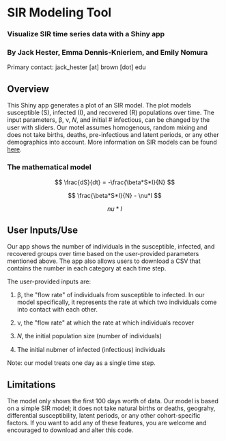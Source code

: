 # SIR Modeling Tool

### Visualize SIR time series data with a Shiny app

### By Jack Hester, Emma Dennis-Knieriem, and Emily Nomura

Primary contact: jack_hester [at] brown [dot] edu

## Overview

This Shiny app generates a plot of an SIR model. The plot models susceptible (S), infected (I), and recovered (R) populations over time. The input parameters, &beta;, &nu;,  &#119873;, and initial # infectious, can be changed by the user with sliders. Our motel assumes homogenous, random mixing and does not take births, deaths, pre-infectious and latent periods, or any other demographics into account. More information on SIR models can be found <a href="https://en.wikipedia.org/wiki/Compartmental_models_in_epidemiology#The_SIR_model">here</a>.

### The mathematical model

$$ \frac{dS}{dt} = -\frac{\beta*S*I}{N} $$

$$ \frac{\beta*S*I}{N} - \nu*I $$

$$ nu*I $$

## User Inputs/Use

Our app shows the number of individuals in the susceptible, infected, and recovered groups over time based on the user-provided parameters mentioned above. The app also allows users to download a CSV that contains the number in each category at each time step.

The user-provided inputs are:

1. &beta;, the "flow rate" of individuals from susceptible to infected. In our model specifically, it represents the rate at which two individuals come into contact with each other.

2. &nu;, the "flow rate" at which the rate at which individuals recover

3. &#119873;, the initial population size (number of individuals)

4. The initial nubmer of infected (infectious) individuals

Note: our model treats one day as a single time step.

## Limitations

The model only shows the first 100 days worth of data. Our model is based on a simple SIR model; it does not take natural births or deaths, geograhy, differential susceptibility, latent periods, or any other cohort-specific factors. If you want to add any of these features, you are welcome and encouraged to download and alter this code.
